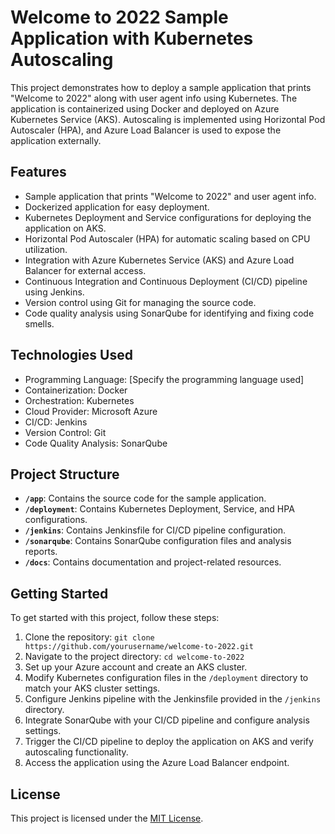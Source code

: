 # Welcome to 2022 Sample Application with Kubernetes Autoscaling

This project demonstrates how to deploy a sample application that prints "Welcome to 2022" along with user agent info using Kubernetes. The application is containerized using Docker and deployed on Azure Kubernetes Service (AKS). Autoscaling is implemented using Horizontal Pod Autoscaler (HPA), and Azure Load Balancer is used to expose the application externally.

## Features

- Sample application that prints "Welcome to 2022" and user agent info.
- Dockerized application for easy deployment.
- Kubernetes Deployment and Service configurations for deploying the application on AKS.
- Horizontal Pod Autoscaler (HPA) for automatic scaling based on CPU utilization.
- Integration with Azure Kubernetes Service (AKS) and Azure Load Balancer for external access.
- Continuous Integration and Continuous Deployment (CI/CD) pipeline using Jenkins.
- Version control using Git for managing the source code.
- Code quality analysis using SonarQube for identifying and fixing code smells.

## Technologies Used

- Programming Language: [Specify the programming language used]
- Containerization: Docker
- Orchestration: Kubernetes
- Cloud Provider: Microsoft Azure
- CI/CD: Jenkins
- Version Control: Git
- Code Quality Analysis: SonarQube

## Project Structure

- **`/app`**: Contains the source code for the sample application.
- **`/deployment`**: Contains Kubernetes Deployment, Service, and HPA configurations.
- **`/jenkins`**: Contains Jenkinsfile for CI/CD pipeline configuration.
- **`/sonarqube`**: Contains SonarQube configuration files and analysis reports.
- **`/docs`**: Contains documentation and project-related resources.

## Getting Started

To get started with this project, follow these steps:

1. Clone the repository: `git clone https://github.com/yourusername/welcome-to-2022.git`
2. Navigate to the project directory: `cd welcome-to-2022`
3. Set up your Azure account and create an AKS cluster.
4. Modify Kubernetes configuration files in the `/deployment` directory to match your AKS cluster settings.
5. Configure Jenkins pipeline with the Jenkinsfile provided in the `/jenkins` directory.
6. Integrate SonarQube with your CI/CD pipeline and configure analysis settings.
7. Trigger the CI/CD pipeline to deploy the application on AKS and verify autoscaling functionality.
8. Access the application using the Azure Load Balancer endpoint.

## License

This project is licensed under the [MIT License](LICENSE).
